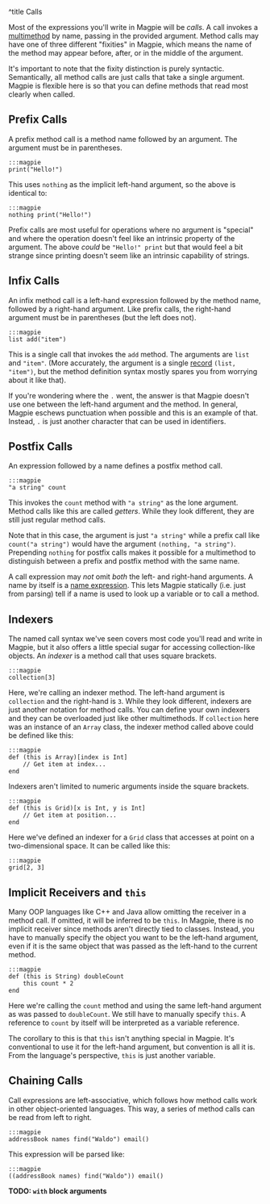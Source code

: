 ^title Calls

Most of the expressions you'll write in Magpie will be *calls*. A call invokes a [multimethod](multimethods.html) by name, passing in the provided argument. Method calls may have one of three different "fixities" in Magpie, which means the name of the method may appear before, after, or in the middle of the argument.

It's important to note that the fixity distinction is purely syntactic. Semantically, all method calls are just calls that take a single argument. Magpie is flexible here is so that you can define methods that read most clearly when called.

## Prefix Calls

A prefix method call is a method name followed by an argument. The argument must be in parentheses.

    :::magpie
    print("Hello!")

This uses `nothing` as the implicit left-hand argument, so the above is identical to:

    :::magpie
    nothing print("Hello!")

Prefix calls are most useful for operations where no argument is "special" and where the operation doesn't feel like an intrinsic property of the argument. The above *could* be `"Hello!" print` but that would feel a bit strange since printing doesn't seem like an intrinsic capability of strings.

## Infix Calls

An infix method call is a left-hand expression followed by the method name, followed by a right-hand argument. Like prefix calls, the right-hand argument must be in parentheses (but the left does not).

    :::magpie
    list add("item")

This is a single call that invokes the `add` method. The arguments are `list` and `"item"`. (More accurately, the argument is a single [record](records.html) `(list, "item")`, but the method definition syntax mostly spares you from worrying about it like that).

If you're wondering where the `.` went, the answer is that Magpie doesn't use one between the left-hand argument and the method. In general, Magpie eschews punctuation when possible and this is an example of that. Instead, `.` is just another character that can be used in identifiers.

## Postfix Calls

An expression followed by a name defines a postfix method call.

    :::magpie
    "a string" count

This invokes the `count` method with `"a string"` as the lone argument. Method calls like this are called *getters*. While they look different, they are still just regular method calls.

Note that in this case, the argument is just `"a string"` while a prefix call like `count("a string")` would have the argument `(nothing, "a string")`. Prepending `nothing` for postfix calls makes it possible for a multimethod to distinguish between a prefix and postfix method with the same name.

A call expression may *not* omit *both* the left- and right-hand arguments. A name by itself is a [name expression](variables.html). This lets Magpie statically (i.e. just from parsing) tell if a name is used to look up a variable or to call a method.

## Indexers

The named call syntax we've seen covers most code you'll read and write in Magpie, but it also offers a little special sugar for accessing collection-like objects. An *indexer* is a method call that uses square brackets.

    :::magpie
    collection[3]

Here, we're calling an indexer method. The left-hand argument is `collection` and the right-hand is `3`. While they look different, indexers are just another notation for method calls. You can define your own indexers and they can be overloaded just like other multimethods. If `collection` here was an instance of an `Array` class, the indexer method called above could be defined like this:

    :::magpie
    def (this is Array)[index is Int]
        // Get item at index...
    end

Indexers aren't limited to numeric arguments inside the square brackets.

    :::magpie
    def (this is Grid)[x is Int, y is Int]
        // Get item at position...
    end

Here we've defined an indexer for a `Grid` class that accesses at point on a two-dimensional space. It can be called like this:

    :::magpie
    grid[2, 3]

## Implicit Receivers and `this`

Many OOP languages like C++ and Java allow omitting the receiver in a method call. If omitted, it will be inferred to be `this`. In Magpie, there is no implicit receiver since methods aren't directly tied to classes. Instead, you have to manually specify the object you want to be the left-hand argument, even if it is the same object that was passed as the left-hand to the current method.

    :::magpie
    def (this is String) doubleCount
        this count * 2
    end

Here we're calling the `count` method and using the same left-hand argument as was passed to `doubleCount`. We still have to manually specify `this`. A reference to `count` by itself will be interpreted as a variable reference.

The corollary to this is that `this` isn't anything special in Magpie. It's conventional to use it for the left-hand argument, but convention is all it is. From the language's perspective, `this` is just another variable.

## Chaining Calls

Call expressions are left-associative, which follows how method calls work in other object-oriented languages. This way, a series of method calls can be read from left to right.

    :::magpie
    addressBook names find("Waldo") email()

This expression will be parsed like:

    :::magpie
    ((addressBook names) find("Waldo")) email()

**TODO: `with` block arguments**
